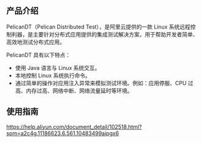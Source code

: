 ## 产品介绍
PelicanDT（Pelican Distributed Test），是阿里云提供的一款 Linux 系统远程控制利器，是主要针对分布式应用提供的集成测试解决方案，用于帮助开发者简单、高效地测试分布式应用。

PelicanDT 具有以下特点：

- 使用 Java 语言与 Linux 系统交互。
- 本地控制 Linux 系统执行命令。
- 通过简单的操作对应用注入异常来模拟测试环境。例如：应用停服、CPU 过高、内存过高、网络中断、网络流量延时等环境。
    
## 使用指南
https://help.aliyun.com/document_detail/102518.html?spm=a2c4g.11186623.6.561.10483499aipgx6
